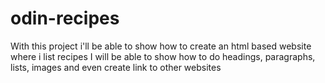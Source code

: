 # odin-recipes
With this project i'll be able to show how to create an html based website where i list recipes
I will be able to show how to do headings, paragraphs, lists, images and even create link to other websites

